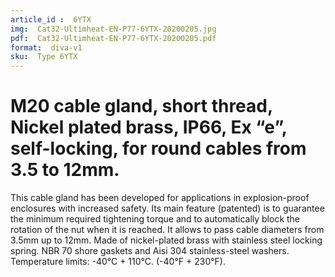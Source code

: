 ```yaml
---
article_id :  6YTX
img:  Cat32-Ultimheat-EN-P77-6YTX-20200205.jpg
pdf:  Cat32-Ultimheat-EN-P77-6YTX-20200205.pdf
format:  diva-v1
sku:  Type 6YTX
---
```


# M20 cable gland, short thread, Nickel plated brass, IP66, Ex “e”, self-locking, for round cables from 3.5 to 12mm.

This cable gland has been developed for applications in explosion-proof enclosures 
with increased safety. Its main feature (patented) is to guarantee the minimum required 
tightening torque and to automatically block the rotation of the nut when it is reached. 
It allows to pass cable diameters from 3.5mm up to 12mm. Made of nickel-plated brass 
with stainless steel locking spring. NBR 70 shore gaskets and Aisi 304 
stainless-steel washers. Temperature limits: -40°C + 110°C. (-40°F + 230°F).  

